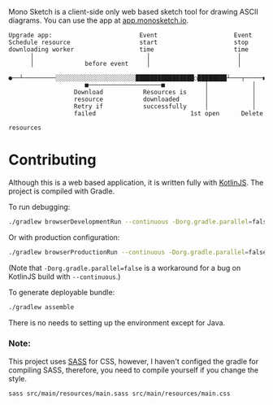 Mono Sketch is a client-side only web based sketch tool for drawing ASCII diagrams. You can use the app at [app.monosketch.io](https://app.monosketch.io/).

```
Upgrade app:                        Event                     Event       
Schedule resource                   start                     stop        
downloading worker                  time                      time        
      │                               │                        │          
      │              before event     │                        │          
   ●──┴─────────░░░░░░░░░░░░░░░░░░░░░░████████████████○████████┴───┬─────▶
                     ■────────────────────■           │            │      
                  Download           Resources is     │            │      
                  resource           downloaded       │            │      
                  Retry if           successfully     │            │      
                  failed                          1st open      Delete    
                                                               resources
```

# Contributing

Although this is a web based application, it is written fully with [KotlinJS](https://kotlinlang.org/docs/js-overview.html). The project is compiled with Gradle.

To run debugging:

```bash
./gradlew browserDevelopmentRun --continuous -Dorg.gradle.parallel=false
```

Or with production configuration:

```bash
./gradlew browserProductionRun --continuous -Dorg.gradle.parallel=false
```

(Note that `-Dorg.gradle.parallel=false` is a workaround for a bug on KotlinJS build with `--continuous`.)

To generate deployable bundle:
```bash
./gradlew assemble
```

There is no needs to setting up the environment except for Java.

### Note:
This project uses [SASS](https://sass-lang.com/) for CSS, however, I haven't configed the gradle for compiling SASS, therefore, you need to compile yourself if you change the style.
```bash
sass src/main/resources/main.sass src/main/resources/main.css
```
